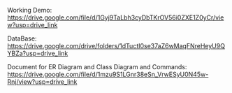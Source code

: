 Working Demo: https://drive.google.com/file/d/1Gyj9TaLbh3cyDbTKrOV56i0ZXE1Z0yCr/view?usp=drive_link

DataBase: https://drive.google.com/drive/folders/1dTuctI0se37aZ6wMaqFNreHeyU9QYBZa?usp=drive_link

Document for ER Diagram and Class Diagram and Commands: https://drive.google.com/file/d/1mzu9S1LGnr38eSn_VrwESyU0N45w-Rnj/view?usp=drive_link
